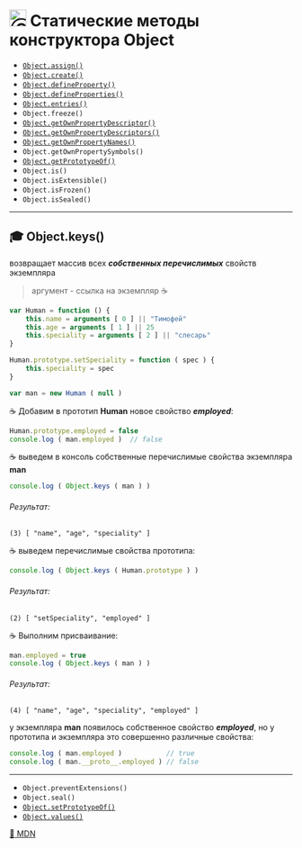 # <img src="https://avatars2.githubusercontent.com/u/19735284?s=40&v=4" width="30" title="Ⓒ Irina Fylyppova ( garevna ) 2019"/> Статические методы конструктора  Object

* <a href="Object.assign">`Object.assign()`</a>
* <a href="Object.create">`Object.create()`</a>
* <a href="Object.defineProperty">`Object.defineProperty()`</a>
* <a href="Object.defineProperties">`Object.defineProperties()`</a>
* <a href="Object.entries">`Object.entries()`</a>
* `Object.freeze()`
* <a href="Object.getOwnPropertyDescriptor">`Object.getOwnPropertyDescriptor()`</a>
* <a href="Object.getOwnPropertyDescriptors">`Object.getOwnPropertyDescriptors()`</a>
* <a href="Object.getOwnPropertyNames">`Object.getOwnPropertyNames()`</a>
* `Object.getOwnPropertySymbols()`
* <a href="">`Object.getPrototypeOf()`</a>
* `Object.is()`
* `Object.isExtensible()`
* `Object.isFrozen()`
* `Object.isSealed()`
***
## :mortar_board: Object.keys()
возвращает массив всех **_собственных перечислимых_** свойств экземпляра

> аргумент - ссылка на экземпляр
:coffee:
```javascript
var Human = function () {
    this.name = arguments [ 0 ] || "Тимофей"
    this.age = arguments [ 1 ] || 25
    this.speciality = arguments [ 2 ] || "слесарь"
}

Human.prototype.setSpeciality = function ( spec ) {
    this.speciality = spec
}

var man = new Human ( null )
```
:coffee: Добавим в прототип **Human** новое свойство **_employed_**:
```javascript
Human.prototype.employed = false
console.log ( man.employed )  // false
```    
:coffee: выведем в консоль собственные перечислимые свойства экземпляра  **man**
```javascript
console.log ( Object.keys ( man ) )
```
###### Результат:
```console
(3) [ "name", "age", "speciality" ]
```
:coffee: выведем перечислимые свойства прототипа:
```javascript
console.log ( Object.keys ( Human.prototype ) )
```
###### Результат:
```console
(2) [ "setSpeciality", "employed" ]
```
:coffee: Выполним присваивание:
```javascript
man.employed = true
console.log ( Object.keys ( man ) )
```
###### Результат:
```console
(4) [ "name", "age", "speciality", "employed" ]
```
у экземпляра **man** появилось собственное свойство  **_employed_**, но у прототипа и экземпляра это совершенно различные свойства:
```javascript
console.log ( man.employed )           // true
console.log ( man.__proto__.employed ) // false
```
***
* `Object.preventExtensions()`
* `Object.seal()`
* <a href="">`Object.setPrototypeOf()`</a>
* <a href="Object.values">`Object.values()`</a>

[:link: MDN](https://developer.mozilla.org/en-US/docs/Web/JavaScript/Reference/Global_Objects/Object)

